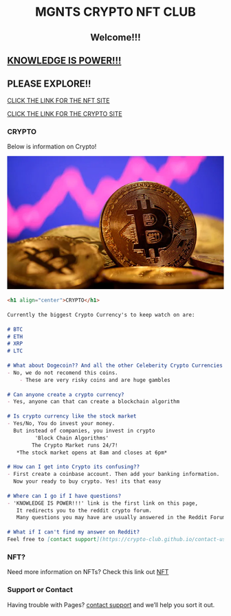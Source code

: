 <h1 align="center">MGNTS CRYPTO NFT CLUB</h1>
<h2 align="center">Welcome!!!</h2>

## [KNOWLEDGE IS POWER!!!](https://www.reddit.com/r/CryptoCurrency/) 

## PLEASE EXPLORE!!

[CLICK THE LINK FOR THE NFT SITE](https://crypto-club.github.io/nft/) 

[CLICK THE LINK FOR THE CRYPTO SITE](https://crypto-club.github.io/)

### CRYPTO

Below is information on Crypto!

![alt text](https://github.com/crypto-club/crypto-club.github.io/blob/main/image1.png?raw=true)

```markdown
<h1 align="center">CRYPTO</h1>

Currently the biggest Crypto Currency's to keep watch on are:

# BTC
# ETH
# XRP
# LTC

# What about Dogecoin?? And all the other Celeberity Crypto Currencies!?
- No, we do not recomend this coins. 
    - These are very risky coins and are huge gambles

# Can anyone create a crypto currency?
- Yes, anyone can that can create a blockchain algorithm

# Is crypto currency like the stock market
- Yes/No, You do invest your money.
  But instead of companies, you invest in crypto 
         'Block Chain Algorithms' 
        The Crypto Market runs 24/7!
   *The stock market opens at 8am and closes at 6pm*

# How can I get into Crypto its confusing??
- First create a coinbase account. Then add your banking information. 
  Now your ready to buy crypto. Yes! its that easy

# Where can I go if I have questions?
- 'KNOWLEDGE IS POWER!!!' link is the first link on this page,
   It redirects you to the reddit crypto forum. 
   Many questions you may have are usually answered in the Reddit Forum

# What if I can't find my answer on Reddit?
Feel free to [contact support](https://crypto-club.github.io/contact-us/)

```
### NFT?
Need more information on NFTs? Check this link out [NFT](https://crypto-club.github.io/nft/)

### Support or Contact
Having trouble with Pages? [contact support](https://crypto-club.github.io/contact-us/) and we’ll help you sort it out.

